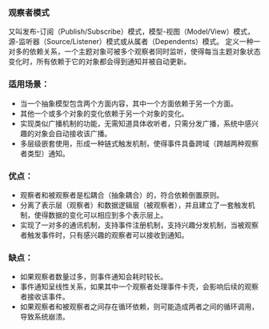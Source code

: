 ### 观察者模式

又叫发布-订阅（Publish/Subscribe）模式，模型-视图（Model/View）模式，源-监听器（Source/Listener）模式或从属者（Dependents）模式。
定义一种一对多的依赖关系，一个主题对象可被多个观察者同时监听，使得每当主题对象状态变化时，所有依赖于它的对象都会得到通知并被自动更新。

### 适用场景：

* 当一个抽象模型包含两个方面内容，其中一个方面依赖于另一个方面。
* 其他一个或多个对象的变化依赖于另一个对象的变化。
* 实现类似广播机制的功能，无需知道具体收听者，只需分发广播，系统中感兴趣的对象会自动接收该广播。
* 多层级嵌套使用，形成一种链式触发机制，使得事件具备跨域（跨越两种观察者类型）通知。

### 优点：

* 观察者和被观察者是松耦合（抽象耦合）的，符合依赖倒置原则。
* 分离了表示层（观察者）和数据逻辑层（被观察者），并且建立了一套触发机制，使得数据的变化可以相应到多个表示层上。
* 实现了一对多的通讯机制，支持事件注册机制，支持兴趣分发机制，当被观察者触发事件时，只有感兴趣的观察者可以接收到通知。

### 缺点：

* 如果观察者数量过多，则事件通知会耗时较长。
* 事件通知呈线性关系，如果其中一个观察者处理事件卡壳，会影响后续的观察者接收该事件。
* 如果观察者和被观察者之间存在循环依赖，则可能造成两者之间的循环调用，导致系统崩溃。
